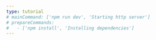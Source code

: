 ```yaml
---
type: tutorial
# mainCommand: ['npm run dev', 'Starting http server']
# prepareCommands:
#   - ['npm install', 'Installing dependencies']
---
```

